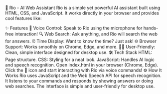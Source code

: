 🌟 Rio - AI Web Assistant
Rio is a simple yet powerful AI assistant built using HTML, CSS, and JavaScript. It works directly in your browser and provides cool features like:

✨ Features
🎤 Voice Control: Speak to Rio using the microphone for hands-free interaction!
🔍 Web Search: Ask anything, and Rio will search the web for answers.
⏰ Time Display: Want to know the time? Just ask!
🌐 Browser Support: Works smoothly on Chrome, Edge, and more.
👨‍💻 User-Friendly: Clean, simple interface designed for desktop use.
🛠️ Tech Stack
HTML: Page structure.
CSS: Styling for a neat look.
JavaScript: Handles AI logic and speech recognition.
Open index.html in your browser (Chrome, Edge).
Click the 🎤 icon and start interacting with Rio via voice commands!
⚙️ How It Works
Rio uses JavaScript and the Web Speech API for speech recognition. It listens to your commands and responds by showing answers or doing web searches. The interface is simple and user-friendly for desktop use.
